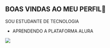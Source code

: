 ## BOAS VINDAS AO MEU PERFIL💙
SOU ESTUDANTE DE TECNOLOGIA
- APRENDENDO A PLATAFORMA ALURA

![](https://media1.tenor.com/m/BnEKiDKJisEAAAAC/claire-dancing.gif)

